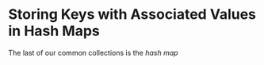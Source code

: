 # Storing Keys with Associated Values in Hash Maps

The last of our common collections is the *hash map*